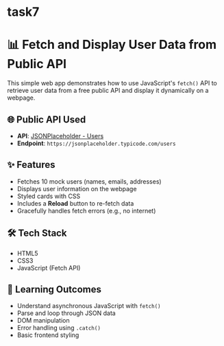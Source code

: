 # task7
# 📊 Fetch and Display User Data from Public API

This simple web app demonstrates how to use JavaScript's `fetch()` API to retrieve user data from a free public API and display it dynamically on a webpage.

## 🌐 Public API Used

- **API**: [JSONPlaceholder - Users](https://jsonplaceholder.typicode.com/users)
- **Endpoint**: `https://jsonplaceholder.typicode.com/users`

## ✨ Features

- Fetches 10 mock users (names, emails, addresses)
- Displays user information on the webpage
- Styled cards with CSS
- Includes a **Reload** button to re-fetch data
- Gracefully handles fetch errors (e.g., no internet)

## 🛠️ Tech Stack

- HTML5
- CSS3
- JavaScript (Fetch API)

## 🧠 Learning Outcomes

- Understand asynchronous JavaScript with `fetch()`
- Parse and loop through JSON data
- DOM manipulation
- Error handling using `.catch()`
- Basic frontend styling


   
